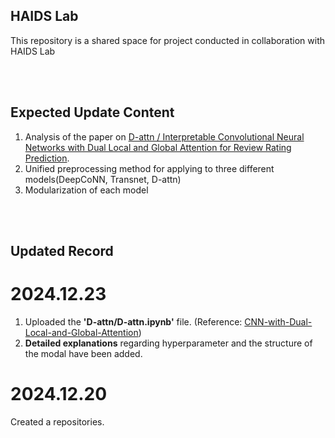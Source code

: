 ## HAIDS Lab
This repository is a shared space for project conducted in collaboration with HAIDS Lab

 <br/> <br/>

## Expected Update Content
1. Analysis of the paper on [D-attn /  Interpretable Convolutional Neural Networks with Dual Local and Global Attention for Review Rating Prediction](https://dl.acm.org/doi/10.1145/3109859.3109890).
2. Unified preprocessing method for applying to three different models(DeepCoNN, Transnet, D-attn)
3. Modularization of each model
 
  <br/> <br/>

## Updated Record

# 2024.12.23
1. Uploaded the **'D-attn/D-attn.ipynb'** file. (Reference: [CNN-with-Dual-Local-and-Global-Attention](https://github.com/seongjunyun/CNN-with-Dual-Local-and-Global-Attention/tree/master?tab=readme-ov-file)) <br/>
2. **Detailed explanations** regarding hyperparameter and the structure of the modal have been added. 

# 2024.12.20
Created a repositories.
